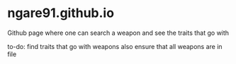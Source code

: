 # ngare91.github.io
Github page where one can search a weapon and see the traits that go with

to-do:
    find traits that go with weapons
    also ensure that all weapons are in file

